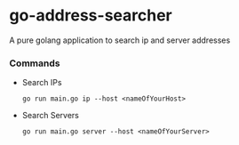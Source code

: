 # go-address-searcher
A pure golang application to search ip and server addresses

### Commands

* Search IPs

      go run main.go ip --host <nameOfYourHost>
  
* Search Servers

      go run main.go server --host <nameOfYourServer>
